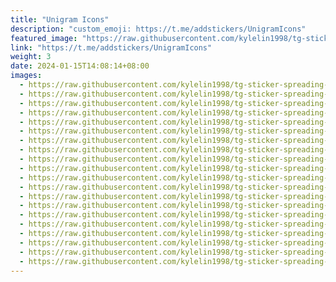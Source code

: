 ```yaml
---
title: "Unigram Icons"
description: "custom_emoji: https://t.me/addstickers/UnigramIcons"
featured_image: "https://raw.githubusercontent.com/kylelin1998/tg-sticker-spreading-worldwide-images/main/img/cca4b624-0655-4661-8bba-e52c6d05391c.jpg"
link: "https://t.me/addstickers/UnigramIcons"
weight: 3
date: 2024-01-15T14:08:14+08:00
images:
  - https://raw.githubusercontent.com/kylelin1998/tg-sticker-spreading-worldwide-images/main/img/cca4b624-0655-4661-8bba-e52c6d05391c.jpg
  - https://raw.githubusercontent.com/kylelin1998/tg-sticker-spreading-worldwide-images/main/img/669917fb-42e2-4cda-8bb1-1a8b1773a084.jpg
  - https://raw.githubusercontent.com/kylelin1998/tg-sticker-spreading-worldwide-images/main/img/52d41f33-442b-4e24-9c6c-a4bf98242ed5.jpg
  - https://raw.githubusercontent.com/kylelin1998/tg-sticker-spreading-worldwide-images/main/img/5fe47d81-8711-4aaf-ab97-da1ce820efc8.jpg
  - https://raw.githubusercontent.com/kylelin1998/tg-sticker-spreading-worldwide-images/main/img/a2fa9e98-40c1-4dca-93b7-e019a252bb61.jpg
  - https://raw.githubusercontent.com/kylelin1998/tg-sticker-spreading-worldwide-images/main/img/064d1494-c835-4f73-ae20-afa9c165872a.jpg
  - https://raw.githubusercontent.com/kylelin1998/tg-sticker-spreading-worldwide-images/main/img/316cc763-bd16-4500-baa0-189ff250abae.jpg
  - https://raw.githubusercontent.com/kylelin1998/tg-sticker-spreading-worldwide-images/main/img/83001fc3-bcbb-4992-aabc-f1c1a384763a.jpg
  - https://raw.githubusercontent.com/kylelin1998/tg-sticker-spreading-worldwide-images/main/img/6e615bd7-d8dc-4290-85e4-b96bf559c84a.jpg
  - https://raw.githubusercontent.com/kylelin1998/tg-sticker-spreading-worldwide-images/main/img/ae3930e5-eed0-4ef8-8c40-cf1540eff765.jpg
  - https://raw.githubusercontent.com/kylelin1998/tg-sticker-spreading-worldwide-images/main/img/99c1aec5-fa8b-4f2f-b70a-12cb26b2ed69.jpg
  - https://raw.githubusercontent.com/kylelin1998/tg-sticker-spreading-worldwide-images/main/img/abae34fe-a837-4a1a-98e4-be50f4f548ec.jpg
  - https://raw.githubusercontent.com/kylelin1998/tg-sticker-spreading-worldwide-images/main/img/09b7a2ee-6c3d-41c0-9df5-cf11d709d0b4.jpg
  - https://raw.githubusercontent.com/kylelin1998/tg-sticker-spreading-worldwide-images/main/img/8b268ea3-e108-4a36-975b-d70eee1b8af7.jpg
  - https://raw.githubusercontent.com/kylelin1998/tg-sticker-spreading-worldwide-images/main/img/26854448-d94d-440a-b38f-8e010110e3d8.jpg
  - https://raw.githubusercontent.com/kylelin1998/tg-sticker-spreading-worldwide-images/main/img/f78e6412-97bb-4606-abc0-bae9a8695a6c.jpg
  - https://raw.githubusercontent.com/kylelin1998/tg-sticker-spreading-worldwide-images/main/img/041a59ab-9515-49aa-8e01-705bd78c00b2.jpg
  - https://raw.githubusercontent.com/kylelin1998/tg-sticker-spreading-worldwide-images/main/img/616c5e13-3caf-4ba7-9ca9-4d102c70ef9b.jpg
  - https://raw.githubusercontent.com/kylelin1998/tg-sticker-spreading-worldwide-images/main/img/29e7e4cd-e216-4980-ab76-c142d68d49bb.jpg
  - https://raw.githubusercontent.com/kylelin1998/tg-sticker-spreading-worldwide-images/main/img/ed1ba049-2caf-4188-8e49-f567368d7848.jpg
---
```

